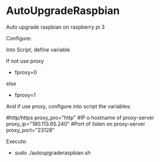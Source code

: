 # AutoUpgradeRaspbian
Auto upgrade raspbian on raspberry pi 3

Configure:

Into Script, define variable

If not use proxy

- fproxy=0 

else

- fproxy=1

And if use proxy, configure into script the variables:

  #http/https
	proxy_pro="http"
  #IP o hostname of proxy-server
	proxy_ip="180.113.65.240"
  #Port of listen on proxy-server
	proxy_port="23128"

Execute:

- sudo ./autoupgraderaspbian.sh


